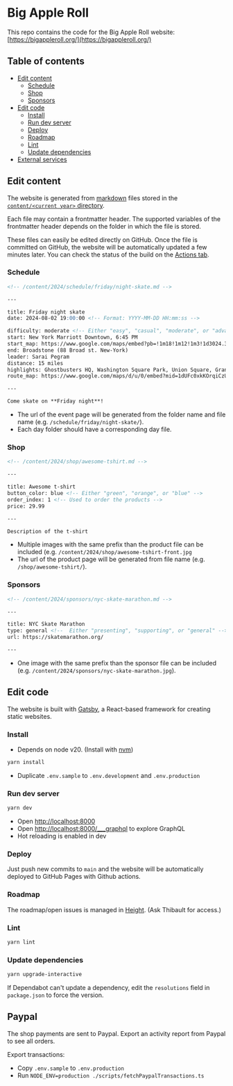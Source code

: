 # Big Apple Roll

This repo contains the code for the Big Apple Roll website: [https://bigappleroll.org/](https://bigappleroll.org/)

## Table of contents

- [Edit content](#edit-content)
  - [Schedule](#schedule)
  - [Shop](#shop)
  - [Sponsors](#sponsors)
- [Edit code](#edit-code)
  - [Install](#install)
  - [Run dev server](#run-dev-server)
  - [Deploy](#deploy)
  - [Roadmap](#roadmap)
  - [Lint](#lint)
  - [Update dependencies](#update-dependencies)
- [External services](#external-services)

## Edit content

The website is generated from [markdown](https://docs.github.com/en/get-started/writing-on-github/getting-started-with-writing-and-formatting-on-github/basic-writing-and-formatting-syntax) files stored in the [`content/<current year>` directory](content/2024/).

Each file may contain a frontmatter header. The supported variables of the frontmatter header depends on the folder in which the file is stored.

These files can easily be edited directly on GitHub. Once the file is committed on GitHub, the website will be automatically updated a few minutes later. You can check the status of the build on the [Actions tab](/actions).

### Schedule

```md
<!-- /content/2024/schedule/friday/night-skate.md -->

---

title: Friday night skate
date: 2024-08-02 19:00:00 <!-- Format: YYYY-MM-DD HH:mm:ss -->

difficulty: moderate <!-- Either "easy", "casual", "moderate", or "advanced" -->
start: New York Marriott Downtown, 6:45 PM
start_map: https://www.google.com/maps/embed?pb=!1m18!1m12!1m3!1d3024.385716093497!2d-74.01706112379928!3d40.70952463776697!2m3!1f0!2f0!3f0!3m2!1i1024!2i768!4f13.1!3m3!1m2!1s0x89c25a1090488a95%3A0xb7522984917c278f!2sNew%20York%20Marriott%20Downtown!5e0!3m2!1sen!2sus!4v1715270006659!5m2!1sen!2sus
end: Broadstone (88 Broad st. New-York)
leader: Sarai Pegram
distance: 15 miles
highlights: Ghostbusters HQ, Washington Square Park, Union Square, Grand Central, First Ave Tunnel, Times Square, New York Public Library, Macy’s, Flatiron Building, Madison Square Park, Astor Place, St. Mark’s Place, Little Italy, and Chinatown
route_map: https://www.google.com/maps/d/u/0/embed?mid=1dUFc0xkKOrqiCzU5F4I_Mq7wDnuMVP0&ehbc=2E312F&noprof=1

---

Come skate on **Friday night**!
```

- The url of the event page will be generated from the folder name and file name (e.g. `/schedule/friday/night-skate/`).
- Each day folder should have a corresponding day file.

### Shop

```md
<!-- /content/2024/shop/awesome-tshirt.md -->

---

title: Awesome t-shirt
button_color: blue <!-- Either "green", "orange", or "blue" -->
order_index: 1 <!-- Used to order the products -->
price: 29.99

---

Description of the t-shirt
```

- Multiple images with the same prefix than the product file can be included (e.g. `/content/2024/shop/awesome-tshirt-front.jpg`
- The url of the product page will be generated from file name (e.g. `/shop/awesome-tshirt/`).

### Sponsors

```md
<!-- /content/2024/sponsors/nyc-skate-marathon.md -->

---

title: NYC Skate Marathon
type: general <!--  Either "presenting", "supporting", or "general" -->
url: https://skatemarathon.org/

---
```

- One image with the same prefix than the sponsor file can be included (e.g. `/content/2024/sponsors/nyc-skate-marathon.jpg`).

## Edit code

The website is built with [Gatsby](https://www.gatsbyjs.com), a React-based framework for creating static websites.

### Install

- Depends on node v20. (Install with [nvm](https://github.com/nvm-sh/nvm))

```sh
yarn install
```

- Duplicate `.env.sample` to `.env.development` and `.env.production`

### Run dev server

```sh
yarn dev
```

- Open [http://localhost:8000](http://localhost:8000)
- Open [http://localhost:8000/\_\_\_graphql](http://localhost:8000/___graphql) to explore GraphQL
- Hot reloading is enabled in dev

### Deploy

Just push new commits to `main` and the website will be automatically deployed to GitHub Pages with Github actions.

### Roadmap

The roadmap/open issues is managed in [Height](https://bar.height.app/). (Ask Thibault for access.)

### Lint

```sh
yarn lint
```

### Update dependencies

```sh
yarn upgrade-interactive
```

If Dependabot can't update a dependency, edit the `resolutions` field in `package.json` to force the version.

## Paypal

The shop payments are sent to Paypal. Export an activity report from Paypal to see all orders.

Export transactions:

- Copy `.env.sample` to `.env.production`
- Run `NODE_ENV=production ./scripts/fetchPaypalTransactions.ts`
